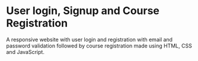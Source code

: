 # User login, Signup and  Course Registration
A responsive website with user login and registration with email and password validation followed by course registration made using HTML, CSS and JavaScript.
